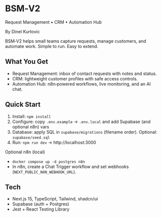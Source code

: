 # BSM‑V2

Request Management • CRM • Automation Hub

By Dinel Kurtovic

BSM‑V2 helps small teams capture requests, manage customers, and automate work. Simple to run. Easy to extend.

## What You Get
- Request Management: inbox of contact requests with notes and status.
- CRM: lightweight customer profiles with safe access controls.
- Automation Hub: n8n‑powered workflows, live monitoring, and an AI chat.

## Quick Start
1) Install: `npm install`
2) Configure: copy `.env.example` → `.env.local` and add Supabase (and optional n8n) vars
3) Database: apply SQL in `supabase/migrations` (filename order). Optional: `supabase/seed.sql`
4) Run: `npm run dev` → http://localhost:3000

Optional n8n (local)
- `docker compose up -d postgres n8n`
- In n8n, create a Chat Trigger workflow and set webhooks (`NEXT_PUBLIC_N8N_WEBHOOK_URL`).

## Tech
- Next.js 15, TypeScript, Tailwind, shadcn/ui
- Supabase (auth + Postgres)
- Jest + React Testing Library
